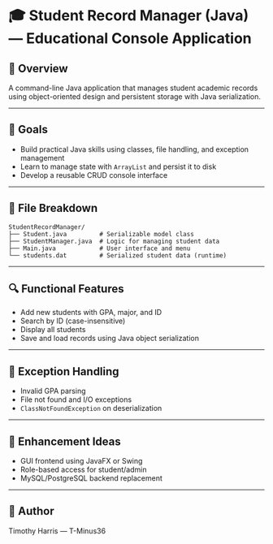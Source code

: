 # 🎓 Student Record Manager (Java) — Educational Console Application

## 📖 Overview
A command-line Java application that manages student academic records using object-oriented design and persistent storage with Java serialization.

---

## 🎯 Goals
- Build practical Java skills using classes, file handling, and exception management
- Learn to manage state with `ArrayList` and persist it to disk
- Develop a reusable CRUD console interface

---

## 📁 File Breakdown
```
StudentRecordManager/
├── Student.java         # Serializable model class
├── StudentManager.java  # Logic for managing student data
├── Main.java            # User interface and menu
└── students.dat         # Serialized student data (runtime)
```

---

## 🔍 Functional Features
- Add new students with GPA, major, and ID
- Search by ID (case-insensitive)
- Display all students
- Save and load records using Java object serialization

---

## 🔐 Exception Handling
- Invalid GPA parsing
- File not found and I/O exceptions
- `ClassNotFoundException` on deserialization

---

## 🚀 Enhancement Ideas
- GUI frontend using JavaFX or Swing
- Role-based access for student/admin
- MySQL/PostgreSQL backend replacement

---

## 👤 Author
Timothy Harris — T-Minus36
